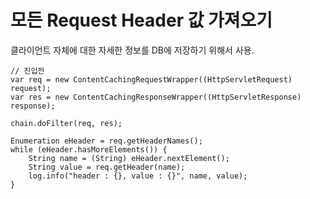 # 모든 Request Header 값 가져오기

클라이언트 자체에 대한 자세한 정보를 DB에 저장하기 위해서 사용.

````
// 진입전
var req = new ContentCachingRequestWrapper((HttpServletRequest) request);
var res = new ContentCachingResponseWrapper((HttpServletResponse) response);

chain.doFilter(req, res);

Enumeration eHeader = req.getHeaderNames();
while (eHeader.hasMoreElements()) {
    String name = (String) eHeader.nextElement();
    String value = req.getHeader(name);
    log.info("header : {}, value : {}", name, value);
}
````